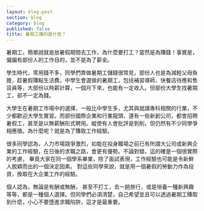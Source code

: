 ```yaml
---
layout: blog-post
section: blog
category: blog
published: false
title: 暑期工賺的是什麼？
---
```


暑期工，簡單說就是放暑假期間去工作，為什麼要打工？當然是為賺錢！事實是，偏偏有部份人的工作目的，並不是為了薪金。

學生時代，零用錢不多，同學們靠做暑期工儲錢很常見，部份人也是為減輕父母負擔，趁暑假賺點生活費。中學生會選做的暑期工，包括補習導師、快餐店待應和售貨員等，大部份以時薪計算，一個月下來，也能有一定收入。但部份大學生找暑期工，郤不一定為錢。

大學生在暑期工市場中的選擇，一般比中學生多，尤其與就讀專科相關的行業，不少都歡迎大學生實習。而部份國際企業和行業龍頭，還有一些新創公司，都會招聘暑假工，甚至是以無薪酬形式聘用。縱使有人會批評是剝削，但仍然有不少同學爭相應徵。為什麼呢？就是為了賺取工作經驗。

很多同學認為，人力市場競爭激烈，如能在投身職場之前已有所謂大公司或新興企業的工作經驗，在日後的求職之路，會更有優勢。不論對錯，這的確是一個很實際的考慮， 畢竟大家在同一個學系畢業，除了面試表現，工作經驗也可能是令新鮮人脫穎而出的一個決定因素。 對這些同學來說，就是用一個暑假的勞動力作為投資，換取在大企業工作的經驗。

個人認為，無論是有酬或無酬， 甚至不打工，去一趟旅行，或是培養一種新興趣等等，都是一種個人選擇。但同學們必須清楚，自己希望並且可以透過暑期工賺取到什麼，小心不要墮進求職陷阱，這才是最重要。

